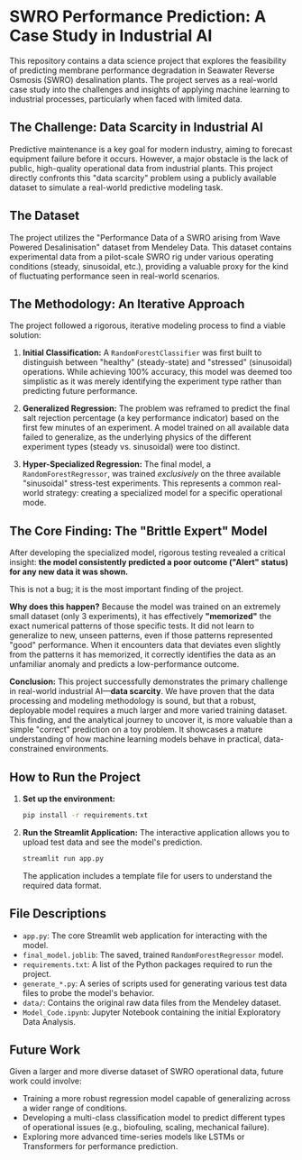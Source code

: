 # SWRO Performance Prediction: A Case Study in Industrial AI

This repository contains a data science project that explores the feasibility of predicting membrane performance degradation in Seawater Reverse Osmosis (SWRO) desalination plants. The project serves as a real-world case study into the challenges and insights of applying machine learning to industrial processes, particularly when faced with limited data.

## The Challenge: Data Scarcity in Industrial AI

Predictive maintenance is a key goal for modern industry, aiming to forecast equipment failure before it occurs. However, a major obstacle is the lack of public, high-quality operational data from industrial plants. This project directly confronts this "data scarcity" problem using a publicly available dataset to simulate a real-world predictive modeling task.

## The Dataset

The project utilizes the "Performance Data of a SWRO arising from Wave Powered Desalinisation" dataset from Mendeley Data. This dataset contains experimental data from a pilot-scale SWRO rig under various operating conditions (steady, sinusoidal, etc.), providing a valuable proxy for the kind of fluctuating performance seen in real-world scenarios.

## The Methodology: An Iterative Approach

The project followed a rigorous, iterative modeling process to find a viable solution:

1.  **Initial Classification:** A `RandomForestClassifier` was first built to distinguish between "healthy" (steady-state) and "stressed" (sinusoidal) operations. While achieving 100% accuracy, this model was deemed too simplistic as it was merely identifying the experiment type rather than predicting future performance.

2.  **Generalized Regression:** The problem was reframed to predict the final salt rejection percentage (a key performance indicator) based on the first few minutes of an experiment. A model trained on all available data failed to generalize, as the underlying physics of the different experiment types (steady vs. sinusoidal) were too distinct.

3.  **Hyper-Specialized Regression:** The final model, a `RandomForestRegressor`, was trained *exclusively* on the three available "sinusoidal" stress-test experiments. This represents a common real-world strategy: creating a specialized model for a specific operational mode.

## The Core Finding: The "Brittle Expert" Model

After developing the specialized model, rigorous testing revealed a critical insight: **the model consistently predicted a poor outcome ("Alert" status) for any new data it was shown.**

This is not a bug; it is the most important finding of the project.

**Why does this happen?**
Because the model was trained on an extremely small dataset (only 3 experiments), it has effectively **"memorized"** the exact numerical patterns of those specific tests. It did not learn to generalize to new, unseen patterns, even if those patterns represented "good" performance. When it encounters data that deviates even slightly from the patterns it has memorized, it correctly identifies the data as an unfamiliar anomaly and predicts a low-performance outcome.

**Conclusion:** This project successfully demonstrates the primary challenge in real-world industrial AI—**data scarcity**. We have proven that the data processing and modeling methodology is sound, but that a robust, deployable model requires a much larger and more varied training dataset. This finding, and the analytical journey to uncover it, is more valuable than a simple "correct" prediction on a toy problem. It showcases a mature understanding of how machine learning models behave in practical, data-constrained environments.

## How to Run the Project

1.  **Set up the environment:**
    ```bash
    pip install -r requirements.txt
    ```

2.  **Run the Streamlit Application:**
    The interactive application allows you to upload test data and see the model's prediction.
    ```bash
    streamlit run app.py
    ```
    The application includes a template file for users to understand the required data format.

## File Descriptions

-   `app.py`: The core Streamlit web application for interacting with the model.
-   `final_model.joblib`: The saved, trained `RandomForestRegressor` model.
-   `requirements.txt`: A list of the Python packages required to run the project.
-   `generate_*.py`: A series of scripts used for generating various test data files to probe the model's behavior.
-   `data/`: Contains the original raw data files from the Mendeley dataset.
-   `Model_Code.ipynb`: Jupyter Notebook containing the initial Exploratory Data Analysis.

## Future Work

Given a larger and more diverse dataset of SWRO operational data, future work could involve:
-   Training a more robust regression model capable of generalizing across a wider range of conditions.
-   Developing a multi-class classification model to predict different types of operational issues (e.g., biofouling, scaling, mechanical failure).
-   Exploring more advanced time-series models like LSTMs or Transformers for performance prediction. 
